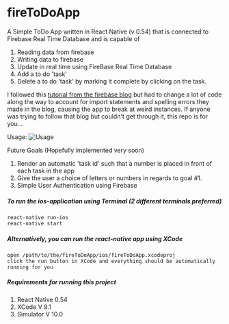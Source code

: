 # fireToDoApp

A Simple ToDo App written in React Native (v 0.54) that is connected to Firebase Real Time Database and is capable of 

1. Reading data from firebase
2. Writing data to firebase
3. Update in real time using FireBase Real Time Database
4. Add a to do 'task'
5. Delete a to do 'task' by marking it complete by clicking on the task.

I followed this [tutorial from the firebase blog](https://firebase.googleblog.com/2016/01/the-beginners-guide-to-react-native-and_84.html) but had to change a lot of code along the way
to account for import statements and spelling errors they made in the blog, causing the app to break at weird instances. If anyone was trying to follow that blog
but couldn't get through it, this repo is for you...

Usage: 
![Usage](/usage.gif?raw=true "Title")


Future Goals (Hopefully implemented very soon)

1. Render an automatic 'task id' such that a number is placed in front of each task in the app
2. Give the user a choice of letters or numbers in regards to goal #1.
3. Simple User Authentication using Firebase

##### To run the ios-application using Terminal (2 different terminals preferred)
```
react-native run-ios 
react-native start 
```
##### Alternatively, you can run the react-native app using XCode
```
open /path/to/the/fireToDoApp/ios/fireToDoApp.xcodeproj
click the run button in XCode and everything should be automatically running for you
```

##### Requirements for running this project
1. React Native 0.54
2. XCode V 9.1 
3. Simulator V 10.0

